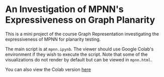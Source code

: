 # An Investigation of MPNN's Expressiveness on Graph Planarity

This is a mini project of the course Graph Representation investigating the expressiveness of MPNN for planarity testing. 

The main script is at ```mpnn.ipynb```. The viewer should use Google Colab's environment if they wish to execute the script. Note that some of the visualizations do not render by default but can be viewed in ```mpnn.html```.

You can also view the Colab version [here](https://colab.research.google.com/drive/1vTceRGOWtJeGkfiBS07DnZGQJmDEwJhP?usp=sharing)
